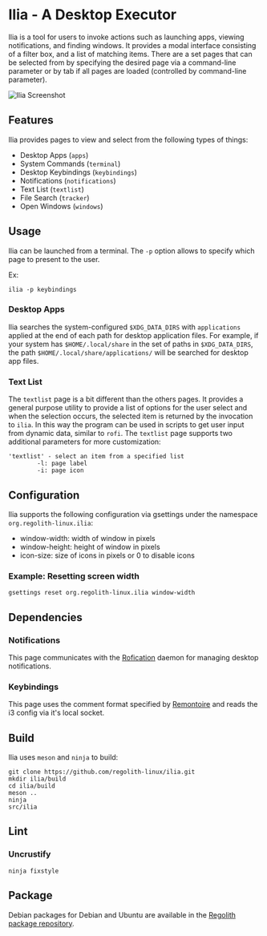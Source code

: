 # Ilia - A Desktop Executor

Ilia is a tool for users to invoke actions such as launching apps, viewing notifications, and finding windows.
It provides a modal interface consisting of a filter box, and a list of matching items.
There are a set pages that can be selected from by specifying the desired page via a command-line parameter or by tab if all pages are loaded (controlled by command-line parameter).

![Ilia Screenshot](https://raw.githubusercontent.com/regolith-linux/ilia/refs/heads/main/screenshot.png)

## Features

Ilia provides pages to view and select from the following types of things:

- Desktop Apps (`apps`)
- System Commands (`terminal`)
- Desktop Keybindings (`keybindings`)
- Notifications (`notifications`)
- Text List (`textlist`)
- File Search (`tracker`)
- Open Windows (`windows`)

## Usage

Ilia can be launched from a terminal. The `-p` option allows to specify which page to present to the user.

Ex:

```
ilia -p keybindings
```

### Desktop Apps

Ilia searches the system-configured `$XDG_DATA_DIRS` with `applications` applied at the end of each path for desktop application files.
For example, if your system has `$HOME/.local/share` in the set of paths in `$XDG_DATA_DIRS`, the path `$HOME/.local/share/applications/` will be searched for desktop app files.

### Text List

The `textlist` page is a bit different than the others pages.
It provides a general purpose utility to provide a list of options for the user select and when the selection occurs, the selected item is returned by the invocation to `ilia`.
In this way the program can be used in scripts to get user input from dynamic data, similar to `rofi`.
The `textlist` page supports two additional parameters for more customization:

```
'textlist' - select an item from a specified list
        -l: page label
        -i: page icon
```

## Configuration

Ilia supports the following configuration via gsettings under the namespace `org.regolith-linux.ilia`:

- window-width: width of window in pixels
- window-height: height of window in pixels
- icon-size: size of icons in pixels or 0 to disable icons

### Example: Resetting screen width

```
gsettings reset org.regolith-linux.ilia window-width
```

## Dependencies

### Notifications

This page communicates with the [Rofication](https://github.com/regolith-linux/regolith-rofication) daemon for managing desktop notifications.

### Keybindings

This page uses the comment format specified by [Remontoire](https://github.com/regolith-linux/remontoire) and reads the i3 config via it's local socket.

## Build

Ilia uses `meson` and `ninja` to build:

```shell
git clone https://github.com/regolith-linux/ilia.git
mkdir ilia/build
cd ilia/build
meson ..
ninja
src/ilia
```

## Lint

### Uncrustify

```shell
ninja fixstyle
```

## Package

Debian packages for Debian and Ubuntu are available in the [Regolith package repository](https://github.com/regolith-linux/voulage).
